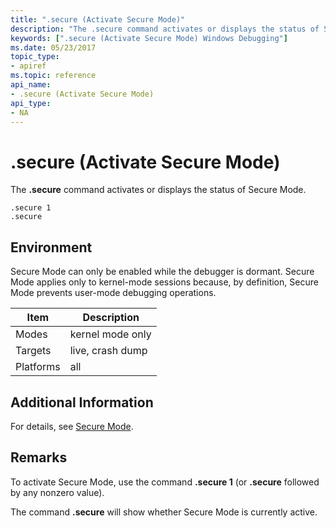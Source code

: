 ```yaml
---
title: ".secure (Activate Secure Mode)"
description: "The .secure command activates or displays the status of Secure Mode."
keywords: [".secure (Activate Secure Mode) Windows Debugging"]
ms.date: 05/23/2017
topic_type:
- apiref
ms.topic: reference
api_name:
- .secure (Activate Secure Mode)
api_type:
- NA
---
```


# .secure (Activate Secure Mode)

The **.secure** command activates or displays the status of Secure Mode.

```dbgcmd
.secure 1 
.secure 
```

## Environment

Secure Mode can only be enabled while the debugger is dormant. Secure Mode applies only to kernel-mode sessions because, by definition, Secure Mode prevents user-mode debugging operations.

|  Item       | Description       |
|-----------|------------------|
| Modes     | kernel mode only |
| Targets   | live, crash dump |
| Platforms | all              |

## Additional Information

For details, see [Secure Mode](../debugger/secure-mode.md).

## Remarks

To activate Secure Mode, use the command **.secure 1** (or **.secure** followed by any nonzero value).

The command **.secure** will show whether Secure Mode is currently active.
